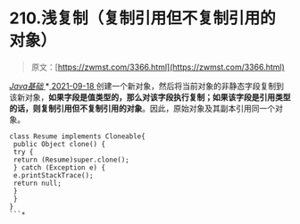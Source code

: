 <!--yml
category: 未分类
date: 0001-01-01 00:00:00
-->

# 210.浅复制（复制引用但不复制引用的对象）

> 原文：[https://zwmst.com/3366.html](https://zwmst.com/3366.html)

   [ *Java基础* ](https://zwmst.com/java%e5%9f%ba%e7%a1%80)*[ <time datetime="2021-09-18T09:48:21+08:00"> 2021-09-18 </time> ](https://zwmst.com/3366.html)  创建一个新对象，然后将当前对象的非静态字段复制到该新对象，**如果字段是值类型的，那么对该字段执行复制；如果该字段是引用类型的话，则复制引用但不复制引用的对象**。因此，原始对象及其副本引用同一个对象。

```
class Resume implements Cloneable{ 
 public Object clone() { 
 try { 
 return (Resume)super.clone(); 
 } catch (Exception e) { 
 e.printStackTrace(); 
 return null; 
 } 
 } 
} 
```*